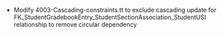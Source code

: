 * Modify 4003-Cascading-constraints.tt to exclude cascading update for FK_StudentGradebookEntry_StudentSectionAssociation_StudentUSI relationship to remove circular dependency